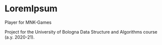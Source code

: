 # LoremIpsum

Player for MNK-Games

Project for the University of Bologna Data Structure and Algorithms course (a.y. 2020-21).
